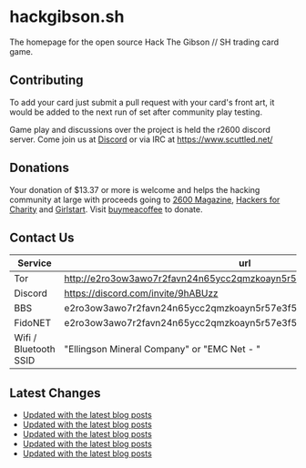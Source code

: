 # hackgibson.sh
The homepage for the open source Hack The Gibson // SH trading card game.


## Contributing

To add your card just submit a pull request with your card's front art, it would be added to the next run of set after community play testing.

Game play and discussions over the project is held the r2600 discord server. Come join us at [Discord](https://discord.com/invite/9hABUzz) or via IRC at https://www.scuttled.net/


## Donations

Your donation of $13.37 or more is welcome and helps the hacking community at large with proceeds going to [2600 Magazine](https://2600.com/), [Hackers for Charity](https://hackersforcharity.org) and [Girlstart](https://girlstart.org).  Visit [buymeacoffee](https://www.buymeacoffee.com/hackgibson.sh) to donate.


## Contact Us

Service | url
-|-
Tor | http://e2ro3ow3awo7r2favn24n65ycc2qmzkoayn5r57e3f56nvjwdcgg32ad.onion
Discord | https://discord.com/invite/9hABUzz
BBS | e2ro3ow3awo7r2favn24n65ycc2qmzkoayn5r57e3f56nvjwdcgg32ad.onion:23
FidoNET | e2ro3ow3awo7r2favn24n65ycc2qmzkoayn5r57e3f56nvjwdcgg32ad.onion:24554
Wifi / Bluetooth SSID | "Ellingson Mineral Company" or "EMC Net - <fidonet address>"

## Latest Changes
<!-- BLOG-POST-LIST:START -->
- [Updated with the latest blog posts](https://github.com/DFW2600/hackgibson.sh/commit/ccdee2810ff8d543bfa7ced18154cbdfc4cb2709)
- [Updated with the latest blog posts](https://github.com/DFW2600/hackgibson.sh/commit/f09b038151155c31c477147b5fb0418a03a8580f)
- [Updated with the latest blog posts](https://github.com/DFW2600/hackgibson.sh/commit/47b60c65529486205931f2e08efa5b5d0c1ab09d)
- [Updated with the latest blog posts](https://github.com/DFW2600/hackgibson.sh/commit/46d5f9e107c0dc202e66c9c9e7519f8acb5baf2f)
- [Updated with the latest blog posts](https://github.com/DFW2600/hackgibson.sh/commit/921065ee77d28e8ef6795c2f3280a4529b062dd1)
<!-- BLOG-POST-LIST:END -->

